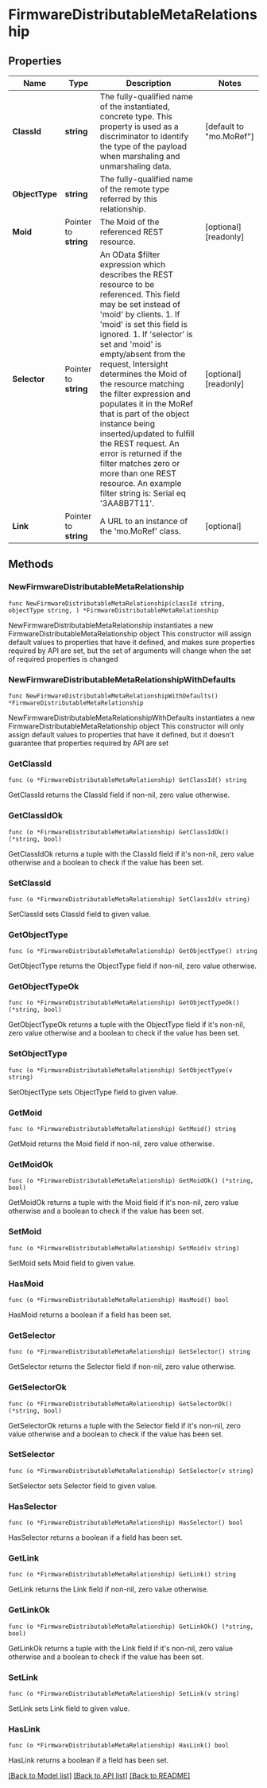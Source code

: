 # FirmwareDistributableMetaRelationship

## Properties

Name | Type | Description | Notes
------------ | ------------- | ------------- | -------------
**ClassId** | **string** | The fully-qualified name of the instantiated, concrete type. This property is used as a discriminator to identify the type of the payload when marshaling and unmarshaling data. | [default to "mo.MoRef"]
**ObjectType** | **string** | The fully-qualified name of the remote type referred by this relationship. | 
**Moid** | Pointer to **string** | The Moid of the referenced REST resource. | [optional] [readonly] 
**Selector** | Pointer to **string** | An OData $filter expression which describes the REST resource to be referenced. This field may be set instead of &#39;moid&#39; by clients. 1. If &#39;moid&#39; is set this field is ignored. 1. If &#39;selector&#39; is set and &#39;moid&#39; is empty/absent from the request, Intersight determines the Moid of the resource matching the filter expression and populates it in the MoRef that is part of the object instance being inserted/updated to fulfill the REST request. An error is returned if the filter matches zero or more than one REST resource. An example filter string is: Serial eq &#39;3AA8B7T11&#39;. | [optional] [readonly] 
**Link** | Pointer to **string** | A URL to an instance of the &#39;mo.MoRef&#39; class. | [optional] 

## Methods

### NewFirmwareDistributableMetaRelationship

`func NewFirmwareDistributableMetaRelationship(classId string, objectType string, ) *FirmwareDistributableMetaRelationship`

NewFirmwareDistributableMetaRelationship instantiates a new FirmwareDistributableMetaRelationship object
This constructor will assign default values to properties that have it defined,
and makes sure properties required by API are set, but the set of arguments
will change when the set of required properties is changed

### NewFirmwareDistributableMetaRelationshipWithDefaults

`func NewFirmwareDistributableMetaRelationshipWithDefaults() *FirmwareDistributableMetaRelationship`

NewFirmwareDistributableMetaRelationshipWithDefaults instantiates a new FirmwareDistributableMetaRelationship object
This constructor will only assign default values to properties that have it defined,
but it doesn't guarantee that properties required by API are set

### GetClassId

`func (o *FirmwareDistributableMetaRelationship) GetClassId() string`

GetClassId returns the ClassId field if non-nil, zero value otherwise.

### GetClassIdOk

`func (o *FirmwareDistributableMetaRelationship) GetClassIdOk() (*string, bool)`

GetClassIdOk returns a tuple with the ClassId field if it's non-nil, zero value otherwise
and a boolean to check if the value has been set.

### SetClassId

`func (o *FirmwareDistributableMetaRelationship) SetClassId(v string)`

SetClassId sets ClassId field to given value.


### GetObjectType

`func (o *FirmwareDistributableMetaRelationship) GetObjectType() string`

GetObjectType returns the ObjectType field if non-nil, zero value otherwise.

### GetObjectTypeOk

`func (o *FirmwareDistributableMetaRelationship) GetObjectTypeOk() (*string, bool)`

GetObjectTypeOk returns a tuple with the ObjectType field if it's non-nil, zero value otherwise
and a boolean to check if the value has been set.

### SetObjectType

`func (o *FirmwareDistributableMetaRelationship) SetObjectType(v string)`

SetObjectType sets ObjectType field to given value.


### GetMoid

`func (o *FirmwareDistributableMetaRelationship) GetMoid() string`

GetMoid returns the Moid field if non-nil, zero value otherwise.

### GetMoidOk

`func (o *FirmwareDistributableMetaRelationship) GetMoidOk() (*string, bool)`

GetMoidOk returns a tuple with the Moid field if it's non-nil, zero value otherwise
and a boolean to check if the value has been set.

### SetMoid

`func (o *FirmwareDistributableMetaRelationship) SetMoid(v string)`

SetMoid sets Moid field to given value.

### HasMoid

`func (o *FirmwareDistributableMetaRelationship) HasMoid() bool`

HasMoid returns a boolean if a field has been set.

### GetSelector

`func (o *FirmwareDistributableMetaRelationship) GetSelector() string`

GetSelector returns the Selector field if non-nil, zero value otherwise.

### GetSelectorOk

`func (o *FirmwareDistributableMetaRelationship) GetSelectorOk() (*string, bool)`

GetSelectorOk returns a tuple with the Selector field if it's non-nil, zero value otherwise
and a boolean to check if the value has been set.

### SetSelector

`func (o *FirmwareDistributableMetaRelationship) SetSelector(v string)`

SetSelector sets Selector field to given value.

### HasSelector

`func (o *FirmwareDistributableMetaRelationship) HasSelector() bool`

HasSelector returns a boolean if a field has been set.

### GetLink

`func (o *FirmwareDistributableMetaRelationship) GetLink() string`

GetLink returns the Link field if non-nil, zero value otherwise.

### GetLinkOk

`func (o *FirmwareDistributableMetaRelationship) GetLinkOk() (*string, bool)`

GetLinkOk returns a tuple with the Link field if it's non-nil, zero value otherwise
and a boolean to check if the value has been set.

### SetLink

`func (o *FirmwareDistributableMetaRelationship) SetLink(v string)`

SetLink sets Link field to given value.

### HasLink

`func (o *FirmwareDistributableMetaRelationship) HasLink() bool`

HasLink returns a boolean if a field has been set.


[[Back to Model list]](../README.md#documentation-for-models) [[Back to API list]](../README.md#documentation-for-api-endpoints) [[Back to README]](../README.md)


